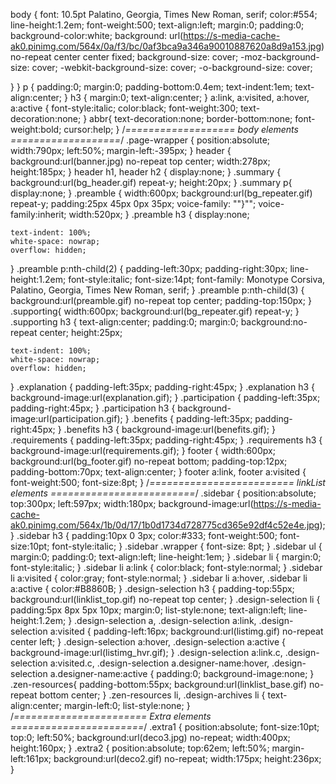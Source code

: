 body { 
	font: 10.5pt Palatino, Georgia, Times New Roman, serif;
	color:#554;
	line-height:1.2em;
	font-weight:500;
	text-align:left;
	margin:0;
	padding:0;
	background-color:white;
  background: url(https://s-media-cache-ak0.pinimg.com/564x/0a/f3/bc/0af3bca9a346a90010887620a8d9a153.jpg) no-repeat center center fixed;
        background-size: cover;
        -moz-background-size: cover;
        -webkit-background-size: cover;
        -o-background-size: cover;
 
       
}
}
p { 
	padding:0;
	margin:0;
	padding-bottom:0.4em;
	text-indent:1em;
	text-align:center;
}
h3 {
	margin:0;
	text-align:center;
}
a:link, a:visited, a:hover, a:active { 
	font-style:italic;
	color:black;
	font-weight:300;
	text-decoration:none;
}
abbr{
	text-decoration:none;
	border-bottom:none;
	font-weight:bold;
	cursor:help;
}
/*===================
    body elements
===================*/
.page-wrapper { 
	position:absolute;
	width:790px;
	left:50%;
	margin-left:-395px;
}
header { 
	background:url(banner.jpg) no-repeat top center;
	width:278px;
	height:185px;
}
header h1, header h2 { 
	display:none;
}
.summary {
	background:url(bg_header.gif) repeat-y;
	height:20px;
}
.summary p{
	display:none;
}
.preamble {
	width:600px;
	background:url(bg_repeater.gif) repeat-y;
	padding:25px 45px 0px 35px;
	voice-family: "\"}\""; 
	voice-family:inherit;
	width:520px;
}
.preamble h3 {
	display:none;
 
	text-indent: 100%;
	white-space: nowrap;
	overflow: hidden;
}
.preamble p:nth-child(2) {
	padding-left:30px;
	padding-right:30px;
	line-height:1.2em;
	font-style:italic;
	font-size:14pt;
	font-family: Monotype Corsiva, Palatino, Georgia, Times New Roman, serif;
}
.preamble p:nth-child(3) {
	background:url(preamble.gif) no-repeat top center;
	padding-top:150px;
}
.supporting{
	width:600px;
	background:url(bg_repeater.gif) repeat-y;
}
.supporting h3 { 
	text-align:center;
	padding:0;
	margin:0;
	background:no-repeat center;
	height:25px;	
 
	text-indent: 100%;
	white-space: nowrap;
	overflow: hidden;
}
.explanation {
	padding-left:35px;
	padding-right:45px;
}
.explanation h3 {
	background-image:url(explanation.gif);
}
.participation {
	padding-left:35px;
	padding-right:45px;
}
.participation h3 {
	background-image:url(participation.gif);
}
.benefits {
	padding-left:35px;
	padding-right:45px;
}
.benefits h3 {
	background-image:url(benefits.gif);
}
.requirements {
	padding-left:35px;
	padding-right:45px;
}
.requirements h3 {
	background-image:url(requirements.gif);
}
footer { 
	width:600px;
	background:url(bg_footer.gif) no-repeat bottom;
	padding-top:12px;
	padding-bottom:70px;
	text-align:center;
}
footer a:link, footer a:visited { 
	font-weight:500;
	font-size:8pt;
}
/*=========================
     linkList elements
=========================*/
.sidebar {
	position:absolute;
	top:300px;
	left:597px;
	width:180px;
	background-image:url(https://s-media-cache-ak0.pinimg.com/564x/1b/0d/17/1b0d1734d728775cd365e92df4c52e4e.jpg);
}
.sidebar h3 {
	padding:10px 0 3px;
	color:#333;
	font-weight:500;
	font-size:10pt;
	font-style:italic;
}
.sidebar .wrapper {
	font-size: 8pt;
}
.sidebar ul {
	margin:0;
	padding:0;
	text-align:left;
	line-height:1em;
}
.sidebar li {
	margin:0;
	font-style:italic;
}
.sidebar li a:link { 
	color:black;
	font-style:normal;
}
.sidebar li a:visited {
	color:gray;
	font-style:normal;
}
.sidebar li a:hover, .sidebar li a:active {
	color:#B8860B;
}
.design-selection h3 {
	padding-top:55px;
	background:url(linklist_top.gif) no-repeat top center;
}
.design-selection li {
	padding:5px 8px 5px 10px;
	margin:0;
	list-style:none;
	text-align:left;
	line-height:1.2em;
}
.design-selection a, .design-selection a:link, .design-selection a:visited {
	padding-left:16px;
	background:url(listimg.gif) no-repeat center left;
}
.design-selection a:hover, .design-selection a:active {
	background-image:url(listimg_hvr.gif);
}
.design-selection a:link.c, .design-selection a:visited.c, .design-selection a.designer-name:hover, .design-selection a.designer-name:active {
	padding:0;
	background-image:none;
}
.zen-resources{
	padding-bottom:55px;
	background:url(linklist_base.gif) no-repeat bottom center;
}
.zen-resources li, .design-archives li {
	text-align:center;
	margin-left:0;
	list-style:none;
}
/*=======================
     Extra elements
=======================*/
.extra1 { 
	position:absolute;
	font-size:10pt;
	top:0;
	left:50%;
	background:url(deco3.jpg) no-repeat;
	width:400px;
	height:160px;
}
.extra2 { 
	position:absolute;
	top:62em;
	left:50%;
	margin-left:161px;
	background:url(deco2.gif) no-repeat;
	width:175px;
	height:236px;
}
